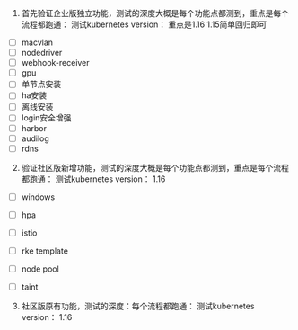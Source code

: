 
1. 首先验证企业版独立功能，测试的深度大概是每个功能点都测到，重点是每个流程都跑通：
测试kubernetes version： 重点是1.16   1.15简单回归即可
- [ ] macvlan
- [ ] nodedriver
- [ ] webhook-receiver
- [ ] gpu
- [ ] 单节点安装
- [ ] ha安装
- [ ] 离线安装
- [ ] login安全增强
- [ ] harbor
- [ ] audilog
- [ ] rdns

2. 验证社区版新增功能，测试的深度大概是每个功能点都测到，重点是每个流程都跑通：
测试kubernetes version： 1.16
- [ ] windows 
- [ ] hpa
- [ ] istio
- [ ] rke template
- [ ] node pool 
- [ ] taint


3. 社区版原有功能，测试的深度：每个流程都跑通：
测试kubernetes version： 1.16
